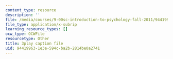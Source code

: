 ```yaml
---
content_type: resource
description: ''
file: /media/courses/9-00sc-introduction-to-psychology-fall-2011/944199631e3e594cba2b2814be0a2741_MYMYXhR2Ppw.vtt
file_type: application/x-subrip
learning_resource_types: []
ocw_type: OCWFile
resourcetype: Other
title: 3play caption file
uid: 94419963-1e3e-594c-ba2b-2814be0a2741
---
```

